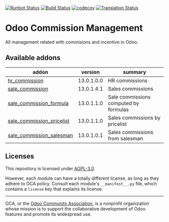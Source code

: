 [![Runbot Status](https://runbot.odoo-community.org/runbot/badge/flat/165/13.0.svg)](https://runbot.odoo-community.org/runbot/repo/github-com-oca-commission-165)
[![Build Status](https://travis-ci.com/OCA/commission.svg?branch=13.0)](https://travis-ci.com/OCA/commission)
[![codecov](https://codecov.io/gh/OCA/commission/branch/13.0/graph/badge.svg)](https://codecov.io/gh/OCA/commission)
[![Translation Status](https://translation.odoo-community.org/widgets/commission-13-0/-/svg-badge.svg)](https://translation.odoo-community.org/engage/commission-13-0/?utm_source=widget)

<!-- /!\ do not modify above this line -->

# Odoo Commission Management

All management related with commisions and incentive in Odoo.

<!-- /!\ do not modify below this line -->

<!-- prettier-ignore-start -->

[//]: # (addons)

Available addons
----------------
addon | version | summary
--- | --- | ---
[hr_commission](hr_commission/) | 13.0.1.0.0 | HR commissions
[sale_commission](sale_commission/) | 13.0.1.4.1 | Sales commissions
[sale_commission_formula](sale_commission_formula/) | 13.0.1.1.0 | Sale commissions computed by formulas
[sale_commission_pricelist](sale_commission_pricelist/) | 13.0.1.1.0 | Sales commissions by pricelist
[sale_commission_salesman](sale_commission_salesman/) | 13.0.1.0.1 | Sales commissions from salesman

[//]: # (end addons)

<!-- prettier-ignore-end -->

## Licenses

This repository is licensed under [AGPL-3.0](LICENSE).

However, each module can have a totally different license, as long as they adhere to OCA
policy. Consult each module's `__manifest__.py` file, which contains a `license` key
that explains its license.

----

OCA, or the [Odoo Community Association](http://odoo-community.org/), is a nonprofit
organization whose mission is to support the collaborative development of Odoo features
and promote its widespread use.
